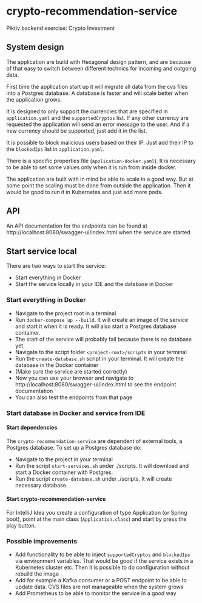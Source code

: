 # crypto-recommendation-service
Piktiv backend exercise: Crypto Investment

## System design
The application are build with Hexagonal design pattern, and are because of that easy to switch between different
technics for incoming and outgoing data.

First time the application start up it will migrate all data from the cvs files into a Postgres database.
A database is faster and will scale better when the application grows.

It is designed to only support the currencies that are specified in `application.yaml` and the `supportedCryptos` 
list. If any other currency are requested the application will send an error message to the user. And if a new 
currency should be supported, just add it in the list.

It is possible to block malicious users based on their IP. Just add their IP to the `blockedIps` 
list in `application.yaml`.

There is a specific properties file (`application-docker.yaml`). It is necessary to be able to set some values 
only when it is run from inside docker.

The application are built with in mind be able to scale in a good way. But at some point the scaling must
be done from outside the application. Then it would be good to run it in Kubernetes and just add more pods.


## API
An API documentation for the endpoints can be found at http://localhost:8080/swagger-ui/index.html when the service are started

## Start service local

There are two ways to start the service:
* Start everything in Docker
* Start the service locally in your IDE and the database in Docker

### Start everything in Docker
* Navigate to the project root in a terminal
* Run `docker-compose up --build`. It will create an image of the service and start it when it is ready. It
will also start a Postgres database container.
* The start of the service will probably fail because there is no database yet.
* Navigate to the script folder `<project-root>/scripts` in your terminal
* Run the `create-database.sh` script in your terminal. It will create the database in the Docker container
* (Make sure the service are started correctly)
* Now you can use your browser and navigate to http://localhost:8080/swagger-ui/index.html to see the endpoint documentation
* You can also test the endpoints from that page

### Start database in Docker and service from IDE
#### Start dependencies
The `crypto-recommendation-service` are dependent of external tools, a Postgres database. To set up a 
Postgres database do:
* Navigate to the project in your terminal
* Run the script `start-services.sh` under ./scripts. It will download and start a Docker container with Postgres.
* Run the script `create-database.sh` under ./scripts. It will create necessary database.

#### Start crypto-recommendation-service
For IntelliJ Idea you create a configuration of type Application (or Spring boot), point at the 
main class (`Application.class`) and start by press the play button.

### Possible improvements
* Add functionality to be able to inject `supportedCryptos` and `blockedIps` via environment variables. That 
would be good if the service exists in a Kubernetes cluster etc. Then it is possible to do configuration without 
rebuild the image
* Add for example a Kafka consumer or a POST endpoint to be able to update data. CVS files are not manageable
when the system grows
* Add Prometheus to be able to monitor the service in a good way